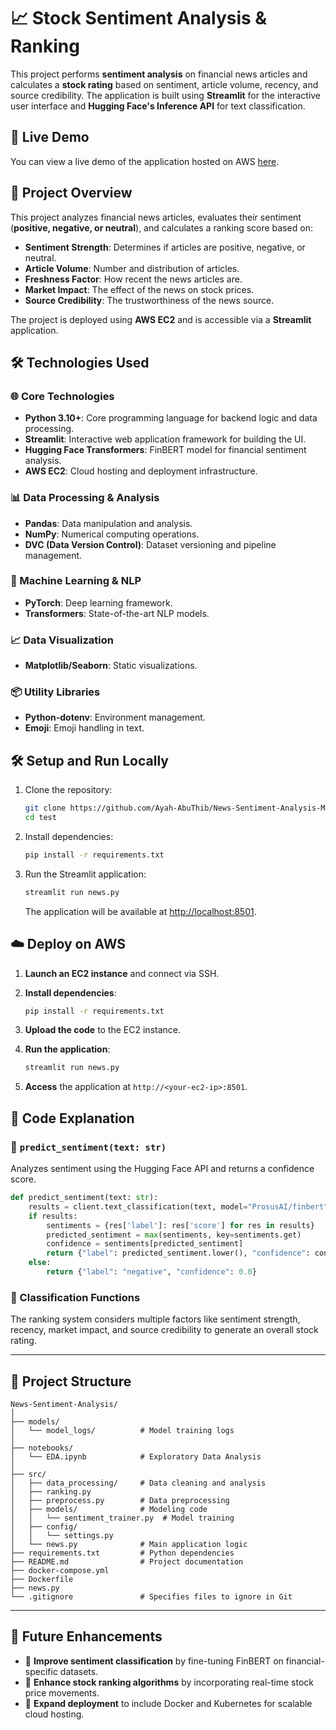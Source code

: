 # 📈 Stock Sentiment Analysis & Ranking

This project performs **sentiment analysis** on financial news articles and calculates a **stock rating** based on sentiment, article volume, recency, and source credibility. The application is built using **Streamlit** for the interactive user interface and **Hugging Face's Inference API** for text classification.

## 🚀 Live Demo

You can view a live demo of the application hosted on AWS [here](http://3.86.209.126:8501/).

## 📌 Project Overview

This project analyzes financial news articles, evaluates their sentiment (**positive, negative, or neutral**), and calculates a ranking score based on:

- **Sentiment Strength**: Determines if articles are positive, negative, or neutral.
- **Article Volume**: Number and distribution of articles.
- **Freshness Factor**: How recent the news articles are.
- **Market Impact**: The effect of the news on stock prices.
- **Source Credibility**: The trustworthiness of the news source.

The project is deployed using **AWS EC2** and is accessible via a **Streamlit** application.

## 🛠 Technologies Used

### 🌐 Core Technologies

- **Python 3.10+**: Core programming language for backend logic and data processing.
- **Streamlit**: Interactive web application framework for building the UI.
- **Hugging Face Transformers**: FinBERT model for financial sentiment analysis.
- **AWS EC2**: Cloud hosting and deployment infrastructure.

### 📊 Data Processing & Analysis

- **Pandas**: Data manipulation and analysis.
- **NumPy**: Numerical computing operations.
- **DVC (Data Version Control)**: Dataset versioning and pipeline management.

### 🤖 Machine Learning & NLP

- **PyTorch**: Deep learning framework.
- **Transformers**: State-of-the-art NLP models.

### 📈 Data Visualization

- **Matplotlib/Seaborn**: Static visualizations.

### 📦 Utility Libraries

- **Python-dotenv**: Environment management.
- **Emoji**: Emoji handling in text.

## 🛠 Setup and Run Locally

1. Clone the repository:
    
    ```bash
    git clone https://github.com/Ayah-AbuThib/News-Sentiment-Analysis-MLOPs.git
    cd test
    ```
    
2. Install dependencies:
    
    ```bash
    pip install -r requirements.txt
    ```
    
3. Run the Streamlit application:
    
    ```bash
    streamlit run news.py
    ```
    
    The application will be available at [http://localhost:8501](http://localhost:8501/).
    

## ☁️ Deploy on AWS

1. **Launch an EC2 instance** and connect via SSH.
2. **Install dependencies**:
    
    ```bash
    pip install -r requirements.txt
    ```
    
3. **Upload the code** to the EC2 instance.
4. **Run the application**:
    
    ```bash
    streamlit run news.py
    ```
    
5. **Access** the application at `http://<your-ec2-ip>:8501`.

## 🧠 Code Explanation

### 📌 `predict_sentiment(text: str)`

Analyzes sentiment using the Hugging Face API and returns a confidence score.

```python
def predict_sentiment(text: str):
    results = client.text_classification(text, model="ProsusAI/finbert")
    if results:
        sentiments = {res['label']: res['score'] for res in results}
        predicted_sentiment = max(sentiments, key=sentiments.get)
        confidence = sentiments[predicted_sentiment]
        return {"label": predicted_sentiment.lower(), "confidence": confidence}
    else:
        return {"label": "negative", "confidence": 0.0}
```

### 📌 Classification Functions

The ranking system considers multiple factors like sentiment strength, recency, market impact, and source credibility to generate an overall stock rating.

---

## 📂 Project Structure

```
News-Sentiment-Analysis/
│
├── models/                  
│   └── model_logs/          # Model training logs
│
├── notebooks/               
│   └── EDA.ipynb            # Exploratory Data Analysis
│
├── src/                     
│   ├── data_processing/     # Data cleaning and analysis
│   ├── ranking.py
│   ├── preprocess.py        # Data preprocessing
│   ├── models/              # Modeling code
│   │   └── sentiment_trainer.py  # Model training
│   ├── config/ 
│   │   └── settings.py
│   └── news.py              # Main application logic
├── requirements.txt         # Python dependencies
├── README.md                # Project documentation
├── docker-compose.yml
├── Dockerfile
├── news.py
└── .gitignore               # Specifies files to ignore in Git
```

---

## 🎯 Future Enhancements

- 🔹 **Improve sentiment classification** by fine-tuning FinBERT on financial-specific datasets.
- 🔹 **Enhance stock ranking algorithms** by incorporating real-time stock price movements.
- 🔹 **Expand deployment** to include Docker and Kubernetes for scalable cloud hosting.
